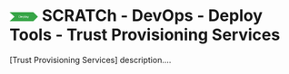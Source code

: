 # <img src="../../../images/deploy.png" alt ='deploy'  width="10%" > SCRATCh - DevOps - Deploy Tools - Trust Provisioning Services



[Trust Provisioning Services] description....










